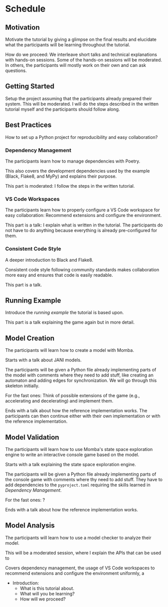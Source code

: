 # Schedule


## Motivation

Motivate the tutorial by giving a glimpse on the final results and elucidate what the participants will be learning throughout the tutorial.

How do we proceed: We interleave short talks and technical explanations with hands-on sessions. Some of the hands-on sessions will be moderated. In others, the participants will mostly work on their own and can ask questions.


## Getting Started

Setup the project assuming that the participants already prepared their system. This will be moderated. I will do the steps described in the written tutorial myself and the participants should follow along.


## Best Practices

How to set up a Python project for reproducibility and easy collaboration?


### Dependency Management

The participants learn how to manage dependencies with Poetry.

This also covers the development dependencies used by the example (Black, Flake8, and MyPy) and explains their purpose.

This part is moderated: I follow the steps in the written tutorial. 


### VS Code Workspaces

The participants learn how to properly configure a VS Code workspace for easy collaboration: Recommend extensions and configure the environment.

This part is a talk: I explain what is written in the tutorial. The participants do not have to do anything because everything is already pre-configured for them.


### Consistent Code Style

A deeper introduction to Black and Flake8.

Consistent code style following community standards makes collaboration more easy and ensures that code is easily readable.

This part is a talk.


## Running Example

Introduce the *running example* the tutorial is based upon.

This part is a talk explaining the game again but in more detail.


## Model Creation

The participants will learn how to create a model with Momba.

Starts with a talk about JANI models.

The participants will be given a Python file already implementing parts of the model with comments where they need to add stuff, like creating an automaton and adding edges for synchronization. We will go through this skeleton initially.

For the fast ones: Think of possible extensions of the game (e.g., accelerating and decelerating) and implement them.

Ends with a talk about how the reference implementation works. The participants can then continue either with their own implementation or with the reference implementation.


## Model Validation

The participants will learn how to use Momba's state space exploration engine to write an interactive console game based on the model.

Starts with a talk explaining the state space exploration engine.

The participants will be given a Python file already implementing parts of the console game with comments where thy need to add stuff. They have to add dependencies to the `pyproject.toml` requiring the skills learned in *Dependency Management*.

For the fast ones: ?

Ends with a talk about how the reference implementation works.


## Model Analysis

The participants will learn how to use a model checker to analyze their model.

This will be a moderated session, where I explain the APIs that can be used to 

Covers dependency management, the usage of VS Code workspaces to recommend extensions and configure the environment uniformly, a

- Introduction:
    - What is this tutorial about.
    - What will you be learning?
    - How will we proceed?

